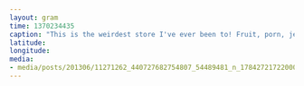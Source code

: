 ```yaml
---
layout: gram
time: 1370234435
caption: "This is the weirdest store I've ever been to! Fruit, porn, jerk off booths, free chips in a bowl, etc."
latitude: 
longitude: 
media:
- media/posts/201306/11271262_440727682754807_54489481_n_17842721722000351.jpg
---
```


